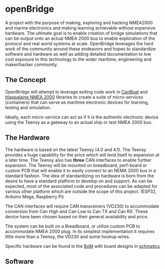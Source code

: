 # openBridge

A project with the purpose of making, exploring and hacking NMEA2000 and marine electronics and making learning achievable without expensive hardware. The ultimate goal is to enable creation of bridge simulations that can be output onto an actual NMEA 2000 bus to enable exploration of the protocol and real world systems at scale. OpenBridge leverages the hard work of the community around these endeavors and hopes to standardize software and hardware as well as adding detailed documentation to low cost exposure to this technology to the wider maritime, engineering and maker/hacker community.

## The Concept

OpenBridge will attempt to leverage exiting code work in [CanBoat](https://github.com/canboat/canboat) and [ttlappalaine NMEA 2000](https://github.com/ttlappalainen/NMEA2000) libraries to create a suite of micro-services (containers) that can serve as maritime electronic devices for learning, testing and simulation.

Ideally, each micro-service can act as if it is the authentic electronic device using the Teensy as a gateway to an actual ship or test NMEA 2000 bus.

## The Hardware

The hardware is based on the latest Teensy (4.0 and 4.1). The Teensy provides a huge capability for the price which will lend itself to expansion at a later time. The Teensy also has **three** CAN interfaces to enable further expansion. The Teensy will be mounted on breadboard, perf-board or custom PCB that will enable it to easily connect to an NEMA 2000 bus in a standard fashion. The idea of standardizing on hardware is born from the desire to have a standard platform to develop on and support. As can be expected, most of the associated code and procedures can be adapted for various other platform which are outside the scope of this project. (ESP32, Arduino Mega, Raspberry Pi)

The CAN interfaces will require CAN transceivers (VD230) to accommodate conversion from Can High and Can Low to Can TX and Can RX. These device have been chosen based on their general availability and price.

The system can be built on a Breadboard, or utilize custom PCB to accommodate NMEA 2000 plug. In its simplest implementation it requires little more than a Teensy, the VD230 and some hookup wires.

Specific hardware can be found in the [BoM](docs/bom.md) with board designs in [schmatics](schmatics/)

## Software
